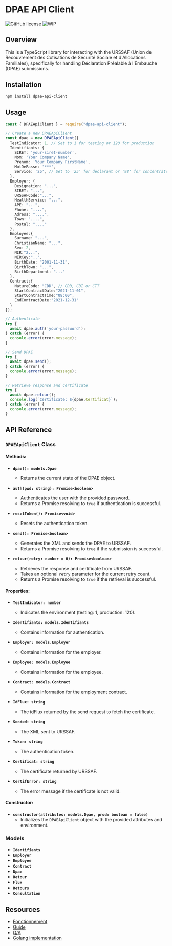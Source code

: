# DPAE API Client

![GitHub license](https://img.shields.io/badge/license-MIT-blue.svg)
![WIP](https://img.shields.io/badge/status-WIP-yellow.svg)

## Overview

This is a TypeScript library for interacting with the URSSAF (Union de Recouvrement des Cotisations de Sécurité Sociale et d'Allocations Familiales), specifically for handling Déclaration Préalable à l'Embauche (DPAE) submissions.

## Installation

```bash
npm install dpae-api-client
```

## Usage

```typescript
const { DPAEApiClient } = require("dpae-api-client");

// Create a new DPAEApiClient
const dpae = new DPAEApiClient({
  TestIndicator: 1, // Set to 1 for testing or 120 for production
  Identifiants: {
    SIRET: 'your-siret-number',
    Nom: 'Your Company Name',
    Prenom: 'Your Company FirstName',
    MotDePasse: '***',
    Service: '25', // Set to '25' for declarant or '98' for concentrateur
  },
  Employer: {
    Designation: "...",
    SIRET: "...",
    URSSAFCode:"...",
    HealthService: "...",
    APE: "...",
    Phone: "....",
    Adress: "....",
    Town: "....",
    Postal: "...."
  },
  Employee:{
    Surname: "...",
    ChristianName: "...",
    Sex: 2,
    NIR:"2...",
    NIRKey:"..",
    BirthDate: "2001-11-31",
    BirthTown: "...",
    BirthDepartment: "..."
  },
  Contract:{
    NatureCode: "CDD", // CDD, CDI or CTT
    StartContractDate:"2021-11-01",
    StartContractTime:"08:00",
    EndContractDate:"2021-12-31"
  }
});

// Authenticate
try {
  await dpae.auth('your-password');
} catch (error) {
  console.error(error.message);
}

// Send DPAE
try {
  await dpae.send();
} catch (error) {
  console.error(error.message);
}

// Retrieve response and certificate
try {
  await dpae.retour();
  console.log(`Certificate: ${dpae.Certificat}`);
} catch (error) {
  console.error(error.message);
}
```

## API Reference

### `DPAEApiClient` Class

#### Methods:

- **`dpae(): models.Dpae`**
    - Returns the current state of the DPAE object.

- **`auth(pwd: string): Promise<boolean>`**
    - Authenticates the user with the provided password.
    - Returns a Promise resolving to `true` if authentication is successful.

- **`resetToken(): Promise<void>`**
    - Resets the authentication token.

- **`send(): Promise<boolean>`**
    - Generates the XML and sends the DPAE to URSSAF.
    - Returns a Promise resolving to `true` if the submission is successful.

- **`retour(retry: number = 0): Promise<boolean>`**
    - Retrieves the response and certificate from URSSAF.
    - Takes an optional `retry` parameter for the current retry count.
    - Returns a Promise resolving to `true` if the retrieval is successful.

#### Properties:

- **`TestIndicator: number`**
    - Indicates the environment (testing: 1, production: 120).

- **`Identifiants: models.Identifiants`**
    - Contains information for authentication.

- **`Employer: models.Employer`**
    - Contains information for the employer.

- **`Employee: models.Employee`**
    - Contains information for the employee.

- **`Contract: models.Contract`**
    - Contains information for the employment contract.

- **`IdFlux: string`**
    - The idFlux returned by the send request to fetch the certificate.

- **`Sended: string`**
    - The XML sent to URSSAF.

- **`Token: string`**
    - The authentication token.

- **`Certificat: string`**
    - The certificate returned by URSSAF.

- **`CertifError: string`**
    - The error message if the certificate is not valid.

#### Constructor:

- **`constructor(attributes: models.Dpae, prod: boolean = false)`**
    - Initializes the `DPAEApiClient` object with the provided attributes and environment.

### Models

- **`Identifiants`**
- **`Employer`**
- **`Employee`**
- **`Contract`**
- **`Dpae`**
- **`Retour`**
- **`Flux`**
- **`Retours`**
- **`Consultation`**

## Resources

- [Fonctionnement](https://telechargement.dpae-edi.urssaf.fr/5491-API-DPAE-Fonctionnement-2021.pdf)
- [Guide](https://www.dpae-edi.urssaf.fr/5492-API-DPAE-Guide-Implementation.pdf)
- [Q/A](https://www.dpae-edi.urssaf.fr/5493-API-DPAE-FAQ-v1.1.pdf)
- [Golang implementation](https://github.com/flibustenet/dpae)

